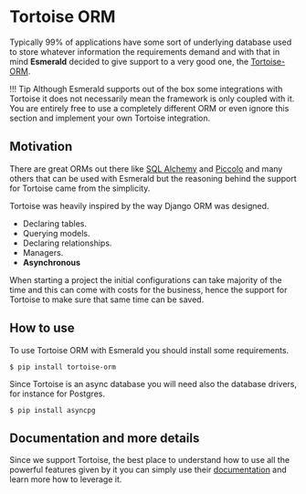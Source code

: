 # Tortoise ORM

Typically 99% of applications have some sort of underlying database used to store whatever information the requirements
demand and with that in mind **Esmerald** decided to give support to a very good one,
the <a href='https://tortoise.github.io/' target='_blank'>Tortoise-ORM</a>.

!!! Tip
    Although Esmerald supports out of the box some integrations with Tortoise it does not necessarily mean the framework
    is only coupled with it. You are entirely free to use a completely different ORM or even ignore this section and
    implement your own Tortoise integration.

## Motivation

There are great ORMs out there like <a href='https://www.sqlalchemy.org/' target='_blank'>SQL Alchemy</a>
and <a href='https://piccolo-orm.com/' target='_blank'>Piccolo</a> and many others
that can be used with Esmerald but the reasoning behind the support for Tortoise came from the simplicity.

Tortoise was heavily inspired by the way Django ORM was designed.

* Declaring tables.
* Querying models.
* Declaring relationships.
* Managers.
* **Asynchronous**

When starting a project the initial configurations can take majority of the time and this can come with costs for the
business, hence the support for Tortoise to make sure that same time can be saved.

## How to use

To use Tortoise ORM with Esmerald you should install some requirements.

```shell
$ pip install tortoise-orm
```

Since Tortoise is an async database you will need also the database drivers, for instance for Postgres.

```shell
$ pip install asyncpg
```

## Documentation and more details

Since we support Tortoise, the best place to understand how to use all the powerful features given by it you can simply
use their [documentation](https://tortoise.github.io/) and learn more how to leverage it.
